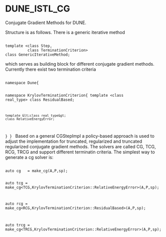 # DUNE_ISTL_CG
Conjugate Gradient Methods for DUNE.

Structure is as follows. There is a generic iterative method 

<code>
template &lt;class Step,
          class TerminationCriterion&gt;
class GenericIterativeMethod;
</code>

which serves as building block for different conjugate gradient methods. Currently there exist two termination criteria

<code>
namespace Dune{

namespace KrylovTerminationCriterion{
    template &lt;class real_type&gt;
    class ResidualBased;
    
    template &lt;class real_type&gt;
    class RelativeEnergyError;
  }
}
</code>
Based on a general CGStepImpl a policy-based approach is used to adjust the implementation for truncated, regularized and truncated regularized conjugate gradient methods.
The solvers are called CG, TCG, RCG, TRCG and support different terminatin criteria. 
The simplest way to generate a cg solver is:

<code>
auto cg   = make_cg<CG,KrylovTerminationCriterion::ResidualBased>(A,P,sp);

auto tcg  = make_cg<TCG,KrylovTerminationCriterion::RelativeEnergyError>(A,P,sp);

auto rcg  = make_cg<RCG,KrylovTerminationCriterion::ResidualBased>(A,P,sp);

auto trcg = make_cg<TRCG,KrylovTerminationCriterion::RelativeEnergyError>(A,P,sp);
</code>
